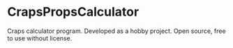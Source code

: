 # CrapsPropsCalculator

Craps calculator program. Developed as a hobby project. Open source, free to use without license.
